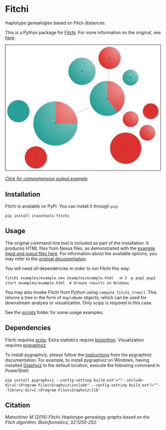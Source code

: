# Fitchi

Haplotype genealogies based on Fitch distances.

This is a Python package for [Fitchi](https://github.com/mmatschiner/Fitchi). For more information on the original, see [here](https://evoinformatics.group/fitchi.html).

[![Genealogy](images/genealogy.png)](https://itaxotools.github.io/Fitchi/examples/example.html)

[*Click for comprehensive output example*](https://itaxotools.github.io/Fitchi/examples/example.html)

## Installation

Fitchi is available on PyPI. You can install it through `pip`:

```
pip install itaxotools-fitchi
```

## Usage

The original command-line tool is included as part of the installation. It produces HTML files from Nexus files, as demonstrated with the [example input and ouput files here](./examples/). For information about the available options, you may refer to the [original documentation](https://evoinformatics.group/fitchi.html).

You will need *all* dependencies in order to run Fitchi this way:

```
fitchi examples/example.nex examples/example.html  -m 3 -p pop1 pop2
start examples/example.html  # browse results on Windows
```

You may also invoke Fitchi from Python using `compute_fitchi_tree()`. This returns a tree in the form of `HaploNode` objects, which can be used for downstream analysis or visualization. Only scipy is required in this case.

See the [scripts](./scripts/) folder for some usage examples.

## Dependencies

Fitchi requires [scipy](https://pypi.org/project/scipy/).
Extra statistics require [biopython](https://pypi.org/project/biopython/).
Visualization requires [pygraphviz](https://pypi.org/project/pygraphviz/).

To install pygraphviz, please follow the [instructions](https://pygraphviz.github.io/documentation/stable/install.html) from the pygraphviz documentation.
For example, to install pygraphviz on Windows, having installed [Graphviz](https://graphviz.org/download/) to the default location, execute the following command in PowerShell:
```
pip install pygraphviz --config-setting build_ext^="^--include-dir=C:\Program Files\Graphviz\include" --config-setting build_ext^="^--library-dir=C:\Program Files\Graphviz\lib"
```

## Citation

*Matschiner M (2015) Fitchi: Haplotype genealogy graphs based on the Fitch algorithm. Bioinformatics, 32:1250-252.*

